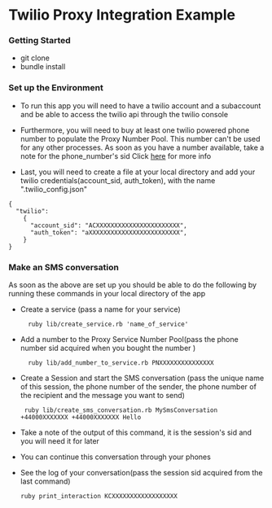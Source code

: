 # Twilio Proxy Integration Example

### Getting Started

* git clone
* bundle install

### Set up the Environment

* To run this app you will need to have a twilio account and a subaccount and be able to access the twilio api through the twilio console

* Furthermore, you will need to buy at least one twilio powered phone number to populate the Proxy Number Pool. This number can't be used for any other processes. As soon as you have a number available, take a note for the phone_number's sid
Click [here](https://www.twilio.com/docs/proxy/quickstart#purchase-a-twilio-phone-number) for more info

* Last, you will need to create a file at your local directory and add your twilio credentials(account_sid, auth_token), with the name ".twilio_config.json"


```
{
  "twilio":
    {
      "account_sid": "ACXXXXXXXXXXXXXXXXXXXXXXX",
      "auth_token": "aXXXXXXXXXXXXXXXXXXXXXXXXX",
    }
}
```

### Make an SMS conversation

As soon as the above are set up you should be able to do the following by running these commands in your local directory of the app

* Create a service (pass a name for your service)

        ruby lib/create_service.rb 'name_of_service'

* Add a number to the Proxy Service Number Pool(pass the phone number sid acquired when you bought the number )

        ruby lib/add_number_to_service.rb PNXXXXXXXXXXXXXXX

*  Create a Session and start the SMS conversation (pass the unique name of this session, the phone number of the sender, the phone number of the recipient and the message you want to send)

        ruby lib/create_sms_conversation.rb MySmsConversation +44000XXXXXXX +44000XXXXXXX Hello

 * Take a note of the output of this command, it is the session's sid and you will need it for later
 * You can continue this conversation through your phones

*  See the log of your conversation(pass the session sid acquired from the last command)

       ruby print_interaction KCXXXXXXXXXXXXXXXXXX

